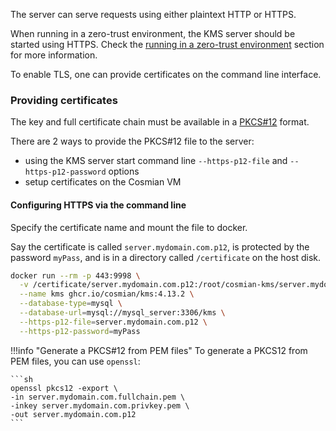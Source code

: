 The server can serve requests using either plaintext HTTP or HTTPS.

When running in a zero-trust environment, the KMS server should be started using HTTPS.
Check the [running in a zero-trust environment](./zero_trust.md) section for more information.

To enable TLS, one can provide certificates on the command line interface.

### Providing certificates

The key and full certificate chain must be available in a [PKCS#12](https://en.wikipedia.org/wiki/PKCS_12) format.

There are 2 ways to provide the PKCS#12 file to the server:

- using the KMS server start command line  `--https-p12-file` and `--https-p12-password` options
- setup certificates on the Cosmian VM

#### Configuring HTTPS via the command line

Specify the certificate name and mount the file to docker.

Say the certificate is called `server.mydomain.com.p12`, is protected by the password `myPass`, and is in a directory called `/certificate` on the host disk.

```sh
docker run --rm -p 443:9998 \
  -v /certificate/server.mydomain.com.p12:/root/cosmian-kms/server.mydomain.com.p12 \
  --name kms ghcr.io/cosmian/kms:4.13.2 \
  --database-type=mysql \
  --database-url=mysql://mysql_server:3306/kms \
  --https-p12-file=server.mydomain.com.p12 \
  --https-p12-password=myPass
```

!!!info "Generate a PKCS#12 from PEM files"
    To generate a PKCS12 from PEM files, you can use `openssl`:

    ```sh
    openssl pkcs12 -export \
    -in server.mydomain.com.fullchain.pem \
    -inkey server.mydomain.com.privkey.pem \
    -out server.mydomain.com.p12
    ```
